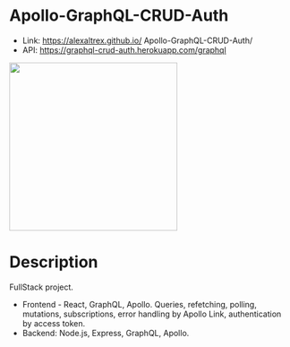 # Apollo-GraphQL-CRUD-Auth
* Link: https://alexaltrex.github.io/ Apollo-GraphQL-CRUD-Auth/
* API: https://graphql-crud-auth.herokuapp.com/graphql

<img src="https://user-images.githubusercontent.com/56224288/176157006-197d2eba-06eb-45fe-8640-aeef20e3667d.jpg" height="300">

# Description
FullStack project. 
* Frontend - React, GraphQL, Apollo. Queries, refetching, polling,  mutations, subscriptions, error handling by Apollo Link, authentication by access token.
* Backend: Node.js, Express, GraphQL, Apollo.
